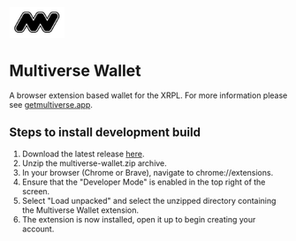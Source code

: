 <img src="https://raw.githubusercontent.com/multiverse-wallet/multiverse-wallet/main/libs/wallet/assets/logo.svg" alt="logo" width="100"/>

# Multiverse Wallet

A browser extension based wallet for the XRPL. For more information please see [getmultiverse.app](https://www.getmultiverse.app/).

## Steps to install development build

1. Download the latest release [here](https://github.com/multiverse-wallet/multiverse-wallet/releases/latest).
2. Unzip the multiverse-wallet.zip archive.
3. In your browser (Chrome or Brave), navigate to chrome://extensions.
4. Ensure that the "Developer Mode" is enabled in the top right of the screen.
5. Select "Load unpacked" and select the unzipped directory containing the Multiverse Wallet extension.
6. The extension is now installed, open it up to begin creating your account.
